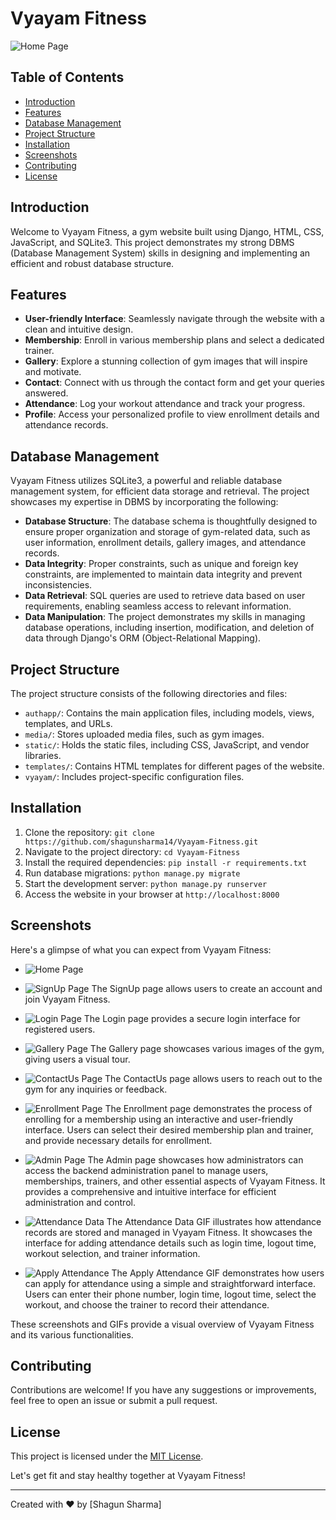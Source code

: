 # Vyayam Fitness

![Home Page](media\gallery\preview.gif)

## Table of Contents
- [Introduction](#introduction)
- [Features](#features)
- [Database Management](#database-management)
- [Project Structure](#project-structure)
- [Installation](#installation)
- [Screenshots](#screenshots)
- [Contributing](#contributing)
- [License](#license)

## Introduction
Welcome to Vyayam Fitness, a gym website built using Django, HTML, CSS, JavaScript, and SQLite3. This project demonstrates my strong DBMS (Database Management System) skills in designing and implementing an efficient and robust database structure.

## Features
- **User-friendly Interface**: Seamlessly navigate through the website with a clean and intuitive design.
- **Membership**: Enroll in various membership plans and select a dedicated trainer.
- **Gallery**: Explore a stunning collection of gym images that will inspire and motivate.
- **Contact**: Connect with us through the contact form and get your queries answered.
- **Attendance**: Log your workout attendance and track your progress.
- **Profile**: Access your personalized profile to view enrollment details and attendance records.

## Database Management
Vyayam Fitness utilizes SQLite3, a powerful and reliable database management system, for efficient data storage and retrieval. The project showcases my expertise in DBMS by incorporating the following:
- **Database Structure**: The database schema is thoughtfully designed to ensure proper organization and storage of gym-related data, such as user information, enrollment details, gallery images, and attendance records.
- **Data Integrity**: Proper constraints, such as unique and foreign key constraints, are implemented to maintain data integrity and prevent inconsistencies.
- **Data Retrieval**: SQL queries are used to retrieve data based on user requirements, enabling seamless access to relevant information.
- **Data Manipulation**: The project demonstrates my skills in managing database operations, including insertion, modification, and deletion of data through Django's ORM (Object-Relational Mapping).

## Project Structure
The project structure consists of the following directories and files:
- `authapp/`: Contains the main application files, including models, views, templates, and URLs.
- `media/`: Stores uploaded media files, such as gym images.
- `static/`: Holds the static files, including CSS, JavaScript, and vendor libraries.
- `templates/`: Contains HTML templates for different pages of the website.
- `vyayam/`: Includes project-specific configuration files.

## Installation
1. Clone the repository: `git clone https://github.com/shagunsharma14/Vyayam-Fitness.git`
2. Navigate to the project directory: `cd Vyayam-Fitness`
3. Install the required dependencies: `pip install -r requirements.txt`
4. Run database migrations: `python manage.py migrate`
5. Start the development server: `python manage.py runserver`
6. Access the website in your browser at `http://localhost:8000`

## Screenshots

Here's a glimpse of what you can expect from Vyayam Fitness:
- ![Home Page](media\gallery\home1.png)

- ![SignUp Page](media/gallery/signup.jpeg)
     The SignUp page allows users to create an account and join Vyayam Fitness.

- ![Login Page](media/gallery/login.jpeg) 
     The Login page provides a secure login interface for registered users.

- ![Gallery Page](media/gallery/gallery.jpeg) 
     The Gallery page showcases various images of the gym, giving users a visual tour.

- ![ContactUs Page](media/gallery/contactus.jpeg) 
     The ContactUs page allows users to reach out to the gym for any inquiries or feedback.

- ![Enrollment Page](media/gallery/enrollment.gif) 
     The Enrollment page demonstrates the process of enrolling for a membership using an interactive and user-friendly interface. Users can select their desired membership plan and trainer, and provide necessary details for enrollment.

- ![Admin Page](media/gallery/admin.gif) 
     The Admin page showcases how administrators can access the backend administration panel to manage users, memberships, trainers, and other essential aspects of Vyayam Fitness. It provides a comprehensive and intuitive interface for efficient administration and control.

- ![Attendance Data](media/gallery/attendancedata.gif)
     The Attendance Data GIF illustrates how attendance records are stored and managed in Vyayam Fitness. It showcases the interface for adding attendance details such as login time, logout time, workout selection, and trainer information.

- ![Apply Attendance](media/gallery/applyattendence.gif)
     The Apply Attendance GIF demonstrates how users can apply for attendance using a simple and straightforward interface. Users can enter their phone number, login time, logout time, select the workout, and choose the trainer to record their attendance.

These screenshots and GIFs provide a visual overview of Vyayam Fitness and its various functionalities.

## Contributing
Contributions are welcome! If you have any suggestions or improvements, feel free to open an issue or submit a pull request.

## License
This project is licensed under the [MIT License](LICENSE).

Let's get fit and stay healthy together at Vyayam Fitness!

---

Created with :heart: by [Shagun Sharma]
